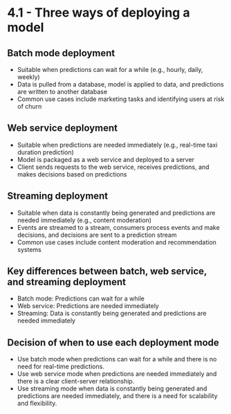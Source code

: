 # 4.1 - Three ways of deploying a model

## Batch mode deployment

* Suitable when predictions can wait for a while (e.g., hourly, daily, weekly)
* Data is pulled from a database, model is applied to data, and predictions are written to another database
* Common use cases include marketing tasks and identifying users at risk of churn


## Web service deployment

* Suitable when predictions are needed immediately (e.g., real-time taxi duration prediction)
* Model is packaged as a web service and deployed to a server
* Client sends requests to the web service, receives predictions, and makes decisions based on predictions


## Streaming deployment

* Suitable when data is constantly being generated and predictions are needed immediately (e.g., content moderation)
* Events are streamed to a stream, consumers process events and make decisions, and decisions are sent to a prediction stream
* Common use cases include content moderation and recommendation systems


## Key differences between batch, web service, and streaming deployment

* Batch mode: Predictions can wait for a while
* Web service: Predictions are needed immediately
* Streaming: Data is constantly being generated and predictions are needed immediately


## Decision of when to use each deployment mode

* Use batch mode when predictions can wait for a while and there is no need for real-time predictions.
* Use web service mode when predictions are needed immediately and there is a clear client-server relationship.
* Use streaming mode when data is constantly being generated and predictions are needed immediately, and there is a need for scalability and flexibility.